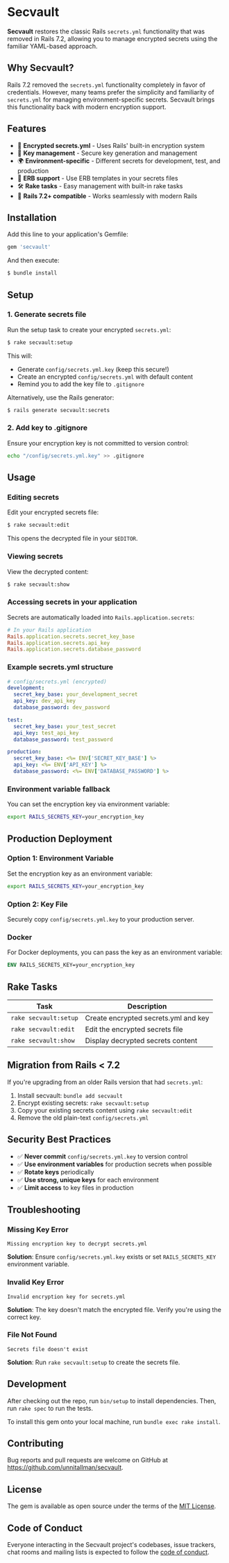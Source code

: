 # Secvault

**Secvault** restores the classic Rails `secrets.yml` functionality that was removed in Rails 7.2, allowing you to manage encrypted secrets using the familiar YAML-based approach.

## Why Secvault?

Rails 7.2 removed the `secrets.yml` functionality completely in favor of credentials. However, many teams prefer the simplicity and familiarity of `secrets.yml` for managing environment-specific secrets. Secvault brings this functionality back with modern encryption support.

## Features

- 🔐 **Encrypted secrets.yml** - Uses Rails' built-in encryption system
- 🔑 **Key management** - Secure key generation and management
- 🌍 **Environment-specific** - Different secrets for development, test, and production
- 📝 **ERB support** - Use ERB templates in your secrets files
- 🛠️ **Rake tasks** - Easy management with built-in rake tasks
- 🚀 **Rails 7.2+ compatible** - Works seamlessly with modern Rails

## Installation

Add this line to your application's Gemfile:

```ruby
gem 'secvault'
```

And then execute:

```bash
$ bundle install
```

## Setup

### 1. Generate secrets file

Run the setup task to create your encrypted `secrets.yml`:

```bash
$ rake secvault:setup
```

This will:
- Generate `config/secrets.yml.key` (keep this secure!)
- Create an encrypted `config/secrets.yml` with default content
- Remind you to add the key file to `.gitignore`

Alternatively, use the Rails generator:

```bash
$ rails generate secvault:secrets
```

### 2. Add key to .gitignore

Ensure your encryption key is not committed to version control:

```bash
echo "/config/secrets.yml.key" >> .gitignore
```

## Usage

### Editing secrets

Edit your encrypted secrets file:

```bash
$ rake secvault:edit
```

This opens the decrypted file in your `$EDITOR`.

### Viewing secrets

View the decrypted content:

```bash
$ rake secvault:show
```

### Accessing secrets in your application

Secrets are automatically loaded into `Rails.application.secrets`:

```ruby
# In your Rails application
Rails.application.secrets.secret_key_base
Rails.application.secrets.api_key
Rails.application.secrets.database_password
```

### Example secrets.yml structure

```yaml
# config/secrets.yml (encrypted)
development:
  secret_key_base: your_development_secret
  api_key: dev_api_key
  database_password: dev_password

test:
  secret_key_base: your_test_secret
  api_key: test_api_key
  database_password: test_password

production:
  secret_key_base: <%= ENV['SECRET_KEY_BASE'] %>
  api_key: <%= ENV['API_KEY'] %>
  database_password: <%= ENV['DATABASE_PASSWORD'] %>
```

### Environment variable fallback

You can set the encryption key via environment variable:

```bash
export RAILS_SECRETS_KEY=your_encryption_key
```

## Production Deployment

### Option 1: Environment Variable

Set the encryption key as an environment variable:

```bash
export RAILS_SECRETS_KEY=your_encryption_key
```

### Option 2: Key File

Securely copy `config/secrets.yml.key` to your production server.

### Docker

For Docker deployments, you can pass the key as an environment variable:

```dockerfile
ENV RAILS_SECRETS_KEY=your_encryption_key
```

## Rake Tasks

| Task | Description |
|------|-------------|
| `rake secvault:setup` | Create encrypted secrets.yml and key |
| `rake secvault:edit` | Edit the encrypted secrets file |
| `rake secvault:show` | Display decrypted secrets content |

## Migration from Rails < 7.2

If you're upgrading from an older Rails version that had `secrets.yml`:

1. Install secvault: `bundle add secvault`
2. Encrypt existing secrets: `rake secvault:setup`
3. Copy your existing secrets content using `rake secvault:edit`
4. Remove the old plain-text `config/secrets.yml`

## Security Best Practices

- ✅ **Never commit** `config/secrets.yml.key` to version control
- ✅ **Use environment variables** for production secrets when possible  
- ✅ **Rotate keys** periodically
- ✅ **Use strong, unique keys** for each environment
- ✅ **Limit access** to key files in production

## Troubleshooting

### Missing Key Error

```
Missing encryption key to decrypt secrets.yml
```

**Solution**: Ensure `config/secrets.yml.key` exists or set `RAILS_SECRETS_KEY` environment variable.

### Invalid Key Error

```
Invalid encryption key for secrets.yml
```

**Solution**: The key doesn't match the encrypted file. Verify you're using the correct key.

### File Not Found

```
Secrets file doesn't exist
```

**Solution**: Run `rake secvault:setup` to create the secrets file.

## Development

After checking out the repo, run `bin/setup` to install dependencies. Then, run `rake spec` to run the tests.

To install this gem onto your local machine, run `bundle exec rake install`.

## Contributing

Bug reports and pull requests are welcome on GitHub at https://github.com/unnitallman/secvault.

## License

The gem is available as open source under the terms of the [MIT License](https://opensource.org/licenses/MIT).

## Code of Conduct

Everyone interacting in the Secvault project's codebases, issue trackers, chat rooms and mailing lists is expected to follow the [code of conduct](https://github.com/[USERNAME]/secvault/blob/main/CODE_OF_CONDUCT.md).
